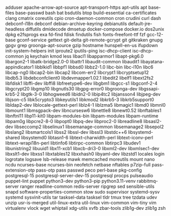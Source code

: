 adduser
apache-arrow-apt-source
apt-transport-https
apt-utils
apt
base-files
base-passwd
bash
bat
bsdutils
btop
build-essential
ca-certificates
clang
cmatrix
coreutils
cpio
cron-daemon-common
cron
crudini
curl
dash
debconf-i18n
debconf
debian-archive-keyring
debianutils
default-jre-headless
diffutils
dmidecode
dmsetup
docker-compose
docker.io
dos2unix
dpkg
e2fsprogs
exa
fd-find
fdisk
findutils
fish
fonts-freefont-ttf
fzf
gcc-12-base
gconf-service
gettext
git-delta
git-remote-gcrypt
git
gitkraken
gnupg
gpgv
grep
groonga-apt-source
gzip
hostname
hunspell-en-us
ifupdown
init-system-helpers
init
iproute2
iputils-ping
isc-dhcp-client
isc-dhcp-common
jq
keychain
kmod
less
libacl1
libapparmor1
libapt-pkg6.0
libargon2-1
libatk-bridge2.0-0
libattr1
libaudit-common
libaudit1
libayatana-appindicator1
libblkid1
libbpf1
libbsd0
libbz2-1.0
libc-bin
libc-l10n
libc6
libcap-ng0
libcap2-bin
libcap2
libcom-err2
libcrypt1
libcryptsetup12
libdb5.3
libdebconfclient0
libdevmapper1.02.1
libedit2
libelf1
libext2fs2
libfdisk1
libffi-dev
libffi8
libfreetype6-dev
libgbm1
libgcc-s1
libgconf-2-4
libgcrypt20
libgmp10
libgnutls30
libgpg-error0
libgroonga-dev
libgssapi-krb5-2
libgtk-3-0
libhogweed6
libidn2-0
libip4tc2
libjansson4
libjpeg-dev
libjson-c5
libk5crypto3
libkeyutils1
libkmod2
libkrb5-3
libkrb5support0
libldap2-dev
liblocale-gettext-perl
liblz4-1
liblzma5
libmagic1
libmd0
libmnl0
libmount1
libmsgpack-dev
libncursesw6
libnettle8
libnewt0.52
libnftables1
libnftnl11
libp11-kit0
libpam-modules-bin
libpam-modules
libpam-runtime
libpam0g
libpcre2-8-0
libpopt0
libpq-dev
libproc2-0
libreadline8
libsasl2-dev
libseccomp2
libselinux1
libsemanage-common
libsemanage2
libsepol2
libslang2
libsmartcols1
libss2
libssl-dev
libssl3
libstdc++6
libsystemd-shared
libsystemd0
libtasn1-6
libtext-charwidth-perl
libtext-iconv-perl
libtext-wrapi18n-perl
libtinfo6
libtirpc-common
libtirpc3
libudev1
libunistring2
libuuid1
libx11-xcb1
libxcb-dri3-0
libxml2-dev
libxmlsec1-dev
libxslt1-dev
libxss1
libxtables12
libxxhash0
libyaml-dev
libzstd1
locales
login
logrotate
logsave
lsb-release
mawk
memcached
moreutils
mount
nano
ncdu
ncurses-base
ncurses-bin
neofetch
netbase
nftables
p7zip-full
pass-extension-otp
pass-otp
pass
passwd
peco
perl-base
pkg-config
postgresql-15
postgresql-server-dev-15
postgresql
procps
pulseaudio
puppet-lint
puppet
python3-dev
python3-pip
python3.11-venv
rabbitmq-server
ranger
readline-common
redis-server
ripgrep
sed
sensible-utils
snapd
software-properties-common
stow
sudo
supervisor
systemd-sysv
systemd
sysvinit-utils
tar
tasksel-data
tasksel
tldr
tmux
tree
tzdata
udev
unzip
usr-is-merged
util-linux-extra
util-linux
vim-common
vim-tiny
vim
virtualenv
vlock
wget
whiptail
xdg-utils
xvfb
zbar-tools
zlib1g-dev
zlib1g
zsh
